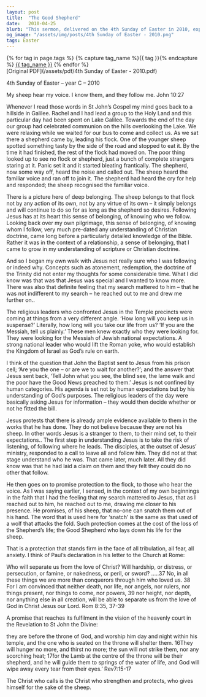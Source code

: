 ```yaml
---
layout: post
title:  "The Good Shepherd"
date:   2010-04-25
blurb: "This sermon, delivered on the 4th Sunday of Easter in 2010, explores the theme of Jesus as the Good Shepherd. The speaker recounts a personal experience in Galilee, drawing parallels between a shepherd's relationship with his flock and Jesus' relationship with his followers. The sermon emphasizes the sense of belonging and protection that comes from following Jesus, and the importance of listening and following where he leads, even without full understanding."
og_image: "/assets/img/posts/4th Sunday of Easter - 2010.png"
tags: Easter
---    
```

<div class="tag-pills">
  {% for tag in page.tags %}
    {% capture tag_name %}{{ tag }}{% endcapture %}
    <a href="{{ site.baseurl }}/tag/{{ tag_name }}" class="tag-pill">{{ tag_name }}</a>
  {% endfor %}
</div>
[Original PDF](/assets/pdf/4th Sunday of Easter - 2010.pdf)

4th Sunday of Easter – year C – 2010

My sheep hear my voice. I know them, and they follow me. John 10:27

Whenever I read those words in St John’s Gospel my mind goes back to a hillside in Galilee. Rachel and I had lead a group to the Holy Land and this particular day had been spent on Lake Galilee. Towards the end of the day our group had celebrated communion on the hills overlooking the Lake. We were relaxing while we waited for our bus to come and collect us. As we sat there a shepherd came by, leading his flock. One of the younger sheep spotted something tasty by the side of the road and stopped to eat it. By the time it had finished, the rest of the flock had moved on. The poor thing looked up to see no flock or shepherd, just a bunch of complete strangers staring at it. Panic set it and it started bleating frantically. The shepherd, now some way off, heard the noise and called out. The sheep heard the familiar voice and ran off to join it. The shepherd had heard the cry for help and responded; the sheep recognised the familiar voice.

There is a picture here of deep belonging. The sheep belongs to that flock not by any action of its own, not by any virtue of its own – it simply belongs and will continue to do so for as long as the shepherd so desires. Following Jesus has at its heart this sense of belonging, of knowing who we follow. Looking back over my own pilgrimage, this sense of belonging, of knowing whom I follow, very much pre-dated any understanding of Christian doctrine, came long before a particularly detailed knowledge of the Bible. Rather it was in the context of a relationship, a sense of belonging, that I came to grow in my understanding of scripture or Christian doctrine.

And so I began my own walk with Jesus not really sure who I was following or indeed why. Concepts such as atonement, redemption, the doctrine of the Trinity did not enter my thoughts for some considerable time. What I did know was that was that Jesus was special and I wanted to know more. There was also that definite feeling that my search mattered to him – that he was not indifferent to my search – he reached out to me and drew me further on..

The religious leaders who confronted Jesus in the Temple precincts were coming at things from a very different angle. ‘How long will you keep us in suspense?’ Literally, how long will you take our life from us? ‘If you are the Messiah, tell us plainly.’ These men knew exactly who they were looking for. They were looking for the Messiah of Jewish national expectations. A strong national leader who would lift the Roman yoke, who would establish the Kingdom of Israel as God’s rule on earth.

I think of the question that John the Baptist sent to Jesus from his prison cell; ‘Are you the one – or are we to wait for another?’; and the answer that Jesus sent back, ‘Tell John what you see, the blind see, the lame walk and the poor have the Good News preached to them.’ Jesus is not confined by human categories. His agenda is set not by human expectations but by his understanding of God’s purposes. The religious leaders of the day were basically asking Jesus for information – they would then decide whether or not he fitted the bill.

Jesus protests that there is already ample evidence available to them in the works that he has done. They do not believe because they are not his sheep. In other words Jesus is a stranger to them, to their mind set, to their expectations.. The first step in understanding Jesus is to take the risk of listening, of following where he leads. The disciples, at the outset of Jesus’ ministry, responded to a call to leave all and follow him. They did not at that stage understand who he was. That came later, much later. All they did know was that he had laid a claim on them and they felt they could do no other that follow.

He then goes on to promise protection to the flock, to those who hear the voice. As I was saying earlier, I sensed, in the context of my own beginnings in the faith that I had the feeling that my search mattered to Jesus, that as I reached out to him, he reached out to me, drawing me closer to his presence. He promises, of his sheep, that no-one can snatch them out of his hand. The word that is used here for ‘snatch’ is the same as that used of a wolf that attacks the fold. Such protection comes at the cost of the loss of the Shepherd’s life; the Good Shepherd who lays down his life for the sheep.

That is a protection that stands firm in the face of all tribulation, all fear, all anxiety. I think of Paul’s declaration in his letter to the Church at Rome:

Who will separate us from the love of Christ? Will hardship, or distress, or persecution, or famine, or nakedness, or peril, or sword? …..37 No, in all these things we are more than conquerors through him who loved us. 38 For I am convinced that neither death, nor life, nor angels, nor rulers, nor things present, nor things to come, nor powers, 39 nor height, nor depth, nor anything else in all creation, will be able to separate us from the love of God in Christ Jesus our Lord. Rom 8:35, 37-39

A promise that reaches its fulfilment in the vision of the heavenly court in the Revelation to St John the Divine:

they are before the throne of God, and worship him day and night within his temple, and the one who is seated on the throne will shelter them. 16They will hunger no more, and thirst no more; the sun will not strike them, nor any scorching heat; 17for the Lamb at the centre of the throne will be their shepherd, and he will guide them to springs of the water of life, and God will wipe away every tear from their eyes.’ Rev7:15-17

The Christ who calls is the Christ who strengthen and protects, who gives himself for the sake of the sheep.
